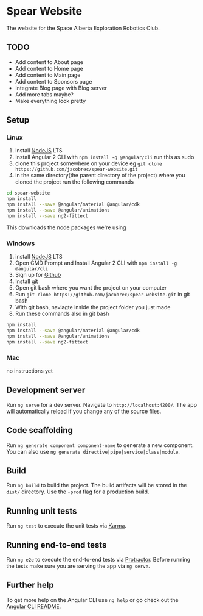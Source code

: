 # Spear Website

The website for the Space Alberta Exploration Robotics Club.

## TODO
- Add content to About page
- Add content to Home page
- Add content to Main page
- Add content to Sponsors page
- Integrate Blog page with Blog server
- Add more tabs maybe?
- Make everything look pretty


## Setup
### Linux
1. install [NodeJS](https://nodejs.org/en/) LTS
2. Install Angular 2 CLI with `npm install -g @angular/cli` run this as sudo
2. clone this project somewhere on your device eg `git clone https://github.com/jacobrec/spear-website.git`
3. in the same directory(the parent directory of the project) where you cloned the project run the following commands
```bash
cd spear-website
npm install
npm install --save @angular/material @angular/cdk
npm install --save @angular/animations
npm install --save ng2-fittext
```
This downloads the node packages we're using
### Windows
1. install [NodeJS](https://nodejs.org/en/) LTS
2. Open CMD Prompt and Install Angular 2 CLI with `npm install -g @angular/cli`
3. Sign up for [Github](https://github.com)
3. Install [git](https://git-scm.com/download/win)
4. Open git bash where you want the project on your computer
5. Run `git clone https://github.com/jacobrec/spear-website.git` in git bash
5. With git bash, naviagte inside the project folder you just made
5. Run these commands also in git bash
```bash
npm install
npm install --save @angular/material @angular/cdk
npm install --save @angular/animations
npm install --save ng2-fittext

```
### Mac
no instructions yet

## Development server

Run `ng serve` for a dev server. Navigate to `http://localhost:4200/`. The app will automatically reload if you change any of the source files.

## Code scaffolding

Run `ng generate component component-name` to generate a new component. You can also use `ng generate directive|pipe|service|class|module`.

## Build

Run `ng build` to build the project. The build artifacts will be stored in the `dist/` directory. Use the `-prod` flag for a production build.

## Running unit tests

Run `ng test` to execute the unit tests via [Karma](https://karma-runner.github.io).

## Running end-to-end tests

Run `ng e2e` to execute the end-to-end tests via [Protractor](http://www.protractortest.org/).
Before running the tests make sure you are serving the app via `ng serve`.

## Further help

To get more help on the Angular CLI use `ng help` or go check out the [Angular CLI README](https://github.com/angular/angular-cli/blob/master/README.md).
